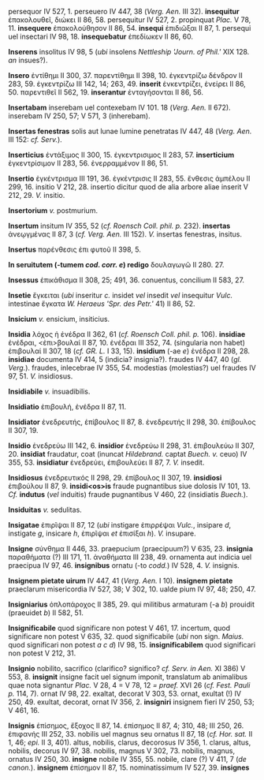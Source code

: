 persequor IV 527, 1. perseuero IV 447, 38 (*Verg. Aen.* III 32).
**insequitur** ἐπακολουθεῖ, διώκει II 86, 58. persequitur IV 527, 2.
propinquat *Plac.* V 78, 11. **insequere** ἐπακολούθησον II 86, 54.
**insequi** ἐπιδιῶξαι II 87, 1. persequi uel insectari IV 98, 18.
**insequebatur** ἐπεδίωκεν II 86, 60.

**Inserens** insolitus IV 98, 5 (*ubi* insolens *Nettleship 'Journ. of
Phil.'* XIX 128. *an* insues?).

**Insero** ἐντίθημι II 300, 37. παρεντίθημι II 398, 10. ἐγκεντρίζω
δένδρον II 283, 59. ἐγκεντρίζω III 142, 14; 263, 49. **inserit**
ἐνκεντρίζει, ἐνείρει II 86, 50. παρεντιθεῖ II 562, 19. **inserantur**
ἐνταγήσονται II 86, 56.

**Insertabam** inserebam uel contexebam IV 101. 18 (*Verg. Aen.* II
672). inserebam IV 250, 57; V 571, 3 (inherebam).

**Insertas fenestras** solis aut lunae lumine penetratas IV 447, 48
(*Verg. Aen.* III 152: *cf. Serv.*).

**Inserticius** ἐντάξιμος II 300, 15. ἐγκεντρισιμος II 283, 57.
**inserticium** ἐγκεντρίσιμον II 283, 56. ἐνερραμμένον II 86, 51.

**Insertio** ἐγκέντρισμα III 191, 36. ἐγκέντρισις II 283, 55. ἔνθεσις
ἀμπέλου II 299, 16. insitio V 212, 28. insertio dicitur quod de alia
arbore aliae inserit V 212, 29. *V.* insitio.

**Insertorium** *v.* postmurium.

**Insertum** insitum IV 355, 52 (*cf. Roensch Coll. phil. p.* 232).
**insertas** ἀνεῳγμένας II 87, 3 (*cf. Verg. Aen.* III 152). *V.*
insertas fenestras, insitus.

**Insertus** παρένθεσις ἐπι φυτοῦ II 398, 5.

**In seruitutem (-tumem *cod. corr. e*) redigo** δουλαγωγῶ II 280.
27.

**Insessus** ἐπικάθισμα II 308, 25; 491, 36. conuentus, concilium II
583, 27.

**Insetie** ἔγκειται (*ubi* inseritur *c.* insidet *vel* insedit *vel*
insequitur *Vulc.* intestinae ἔγκατα *W. Heraeus 'Spr. des Petr.'* 41)
II 86, 52.

**Insicium** *v.* ensicium, insiticius.

**Insidia** λόχος ἡ ἐνέδρα II 362, 61 (*cf. Roensch Coll. phil. p.*
106). **insidiae** ἐνέδραι, \<ἐπι\>βουλαί II 87, 10. ἐνέδραι III 352,
74. (singularia non habet) ἐπιβουλαί II 307, 18 (*cf. GR. L.* I 33, 15).
**insidium** (-ae *e*) ἐνέδρα II 298, 28. **insidiae** documenta IV 414,
5 (indicia? insignia?). fraudes IV 447, 40 (*gl. Verg.*). fraudes,
inlecebrae IV 355, 54. modestias (molestias?) uel fraudes IV 97, 51.
*V.* insidiosus.

**Insidiabile** *v.* insuadibilis.

**Insidiatio** ἐπιβουλή, ἐνέδρα II 87, 11.

**Insidiator** ἐνεδρευτής, ἐπίβουλος II 87, 8. ἐνεδρευτής II 298, 30.
ἐπίβουλος II 307, 19.

**Insidio** ἐνεδρεύω III 142, 6. **insidior** ἐνεδρεύω II 298, 31.
ἐπιβουλεύω II 307, 20. **insidiat** fraudatur, coat (inuncat
*Hildebrand.* captat *Buech. v.* ceuo) IV 355, 53. **insidiatur**
ἐνεδρεύει, ἐπιβουλεύει II 87, 7. *V.* insedit.

**Insidiosus** ἐνεδρευτικός II 298, 29. ἐπίβουλος II 307, 19.
**insidiosi** ἐπιβούλου II 87, 9. **insidi\<os\>is** fraude pugnantibus
siue dolosis IV 101, 13. *Cf.* **indutus** (*vel* induitis) fraude
pugnantibus V 460, 22 (insidiatis *Buech.*).

**Insiduitas** *v.* sedulitas.

**Insigatae** ἐπιρῖψαι II 87, 12 (*ubi* instigare ἐπιρρέψαι *Vulc.*,
insipare *d*, instigate *g*, insicare *h*, ἐπιρῖψαι *et* ἐπισίξαι *h*).
*V.* insupare.

**Insigne** σύνθημα II 446, 33. praepucium (praecipuum?) V 635, 23.
**in­signia** παραθήματα (?) III 171, 11. ἀναθήματα III 238, 49.
ornamenta aut indicia uel praecipua IV 97, 46. **insignibus** ornatu
(-to *codd.*) IV 528, 4. *V.* insignis.

**Insignem pietate uirum** IV 447, 41 (*Verg. Aen.* I 10). **insignem
pietate** praeclarum misericordia IV 527, 38; V 302, 10. ualde pium IV
97, 48; 250, 47.

**Insigniarius** ὁπλοπάροχος II 385, 29. qui militibus armaturam (-a
*b*) prouidit (praeuidet *b*) II 582, 51.

**Insignificabile** quod significare non potest V 461, 17. incertum,
quod significare non potest V 635, 32. quod significabile (*ubi* non
sign. *Maius.* quod significari non potest *a c d*) IV 98, 15.
**insignificabilem** quod significari non potest V 212, 31.

**Insignio** nobilito, sacrifico (clarifico? significo? *cf. Serv. in
Aen.* XI 386) V 553, 8. **insignit** insigne facit uel signum imponit,
translatum ab animalibus quae nota signantur *Plac.* V 28, 4 = V 78, 12
*= praef.* XVI 26 (*cf. Fest. Pauli p.* 114, 7). ornat IV 98, 22.
exaltat, decorat V 303, 53. ornat, exultat (!) IV 250, 49. exultat,
decorat, ornat IV 356, 2. **insigniri** insignem fieri IV 250, 53; V
461, 16.

**Insignis** ἐπίσημος, ἔξοχος II 87, 14. ἐπίσημος II 87, 4; 310, 48; III
250, 26. ἐπιφανής III 252, 33. nobilis uel magnus seu ornatus II 87, 18
(*cf. Hor. sat.* II 1, 46; *epi.* II 3, 401). altus, nobilis, clarus,
decorosus IV 356, 1. clarus, altus, nobilis, decorus IV 97, 38. nobilis,
magnus V 302, 73. nobilis, magnus, ornatus IV 250, 30. **insigne**
nobile IV 355, 55. nobile, clare (?) V 411, 7 (*de canon.*).
**insignem** ἐπίσημον II 87, 15. nominatissimum IV 527, 39. **insignes**
